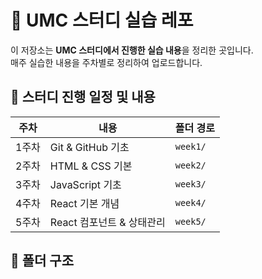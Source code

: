 # 🚀 UMC 스터디 실습 레포

이 저장소는 **UMC 스터디에서 진행한 실습 내용**을 정리한 곳입니다.  
매주 실습한 내용을 주차별로 정리하여 업로드합니다.

## 📆 스터디 진행 일정 및 내용

| 주차  | 내용  | 폴더 경로 |
|------|------|----------|
| 1주차 | Git & GitHub 기초 | `week1/` |
| 2주차 | HTML & CSS 기본 | `week2/` |
| 3주차 | JavaScript 기초 | `week3/` |
| 4주차 | React 기본 개념 | `week4/` |
| 5주차 | React 컴포넌트 & 상태관리 | `week5/` |

## 📁 폴더 구조
